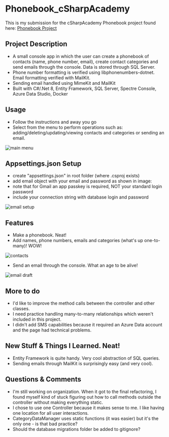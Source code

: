 # Phonebook_cSharpAcademy

This is my submission for the cSharpAcademy Phonebook project found here: [Phonebook Project](https://www.thecsharpacademy.com/project/16/phonebook)


## Project Description
- A small console app in which the user can create a phonebook of contacts (name, phone number, email), create contact categories and send emails through the console. Data is stored through SQL Server.
- Phone number formatting is verified using libphonenumbers-dotnet. Email formatting verified with MailKit.
- Sending email handled using MimeKit and MailKit
- Built with C#/.Net 8, Entity Framework, SQL Server, Spectre Console, Azure Data Studio, Docker 


## Usage
- Follow the instructions and away you go
- Select from the menu to perform operations such as: adding/deleting/updating/viewing contacts and categories or sending an email.


![main menu](/Images/mainMenu.png)


## Appsettings.json Setup
- create "appsettings.json" in root folder (where .csproj exists)
- add email object with your email and password as shown in image:
- note that for Gmail an app passkey is required, NOT your standard login password
- include your connection string with database login and password


![email setup](/Images/appsettings.png)


## Features
- Make a phonebook. Neat!
- Add names, phone numbers, emails and categories (what's up one-to-many)! WOW!


![contacts](/Images/contacts.png)


- Send an email through the console. What an age to be alive!


![email draft](/Images/email.png)


## More to do
- I'd like to improve the method calls between the controller and other classes.
- I need practice handling many-to-many relationships which weren't included in this project.
- I didn't add SMS capabilities because it required an Azure Data account and the page had technical problems.


## New Stuff & Things I Learned. Neat!
- Entity Framework is quite handy. Very cool abstraction of SQL queries.
- Sending emails through MailKit is surprisingly easy (and very cool).


## Questions & Comments
- I'm still working on organization. When it got to the final refactoring, I found myself kind of stuck figuring out how to call methods outside the controller without making everything static.
- I chose to use one Controller because it makes sense to me. I like having one location for all user interactions.
- CategoryDataManager uses static functions (it was easier) but it's the only one - is that bad practice?
- Should the database migrations folder be added to gitignore?
